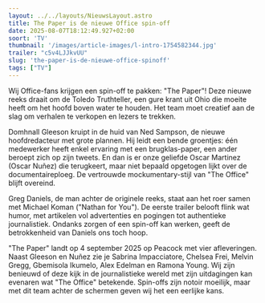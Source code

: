 ```yaml
---
layout: ../../layouts/NieuwsLayout.astro
title: The Paper is de nieuwe Office spin-off
date: 2025-08-07T18:12:49.927+02:00
soort: 'TV'
thumbnail: '/images/article-images/l-intro-1754582344.jpg'
trailer: "c5v4LJJkvUU"
slug: 'the-paper-is-de-nieuwe-office-spinoff'
tags: ["TV"]
---
```


Wij Office-fans krijgen een spin-off te pakken: "The Paper"! Deze nieuwe reeks
draait om de Toledo Truthteller, een gure krant uit Ohio die moeite heeft om het
hoofd boven water te houden. Het team moet creatief aan de slag om verhalen te
verkopen en lezers te trekken.

Domhnall Gleeson kruipt in de huid van Ned Sampson, de nieuwe hoofdredacteur met
grote plannen. Hij leidt een bende groentjes: één medewerker heeft enkel
ervaring met een brugklas-paper, een ander beroept zich op zijn tweets. En dan
is er onze geliefde Oscar Martinez (Oscar Nuñez) die terugkeert, maar niet
bepaald opgetogen lijkt over de documentaireploeg. De vertrouwde
mockumentary-stijl van "The Office" blijft overeind.

Greg Daniels, de man achter de originele reeks, staat aan het roer samen met
Michael Koman ("Nathan for You"). De eerste trailer belooft flink wat humor, met
artikelen vol advertenties en pogingen tot authentieke journalistiek. Ondanks
zorgen of een spin-off kan werken, geeft de betrokkenheid van Daniels ons toch
hoop.

"The Paper" landt op 4 september 2025 op Peacock met vier afleveringen. Naast
Gleeson en Nuñez zie je Sabrina Impacciatore, Chelsea Frei, Melvin Gregg,
Gbemisola Ikumelo, Alex Edelman en Ramona Young. Wij zijn benieuwd of deze kijk
in de journalistieke wereld met zijn uitdagingen kan evenaren wat "The Office"
betekende. Spin-offs zijn notoir moeilijk, maar met dit team achter de schermen
geven wij het een eerlijke kans.